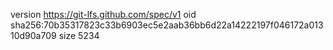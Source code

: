 version https://git-lfs.github.com/spec/v1
oid sha256:70b35317823c33b6903ec5e2aab36bb6d22a14222197f046172a01310d90a709
size 5234
